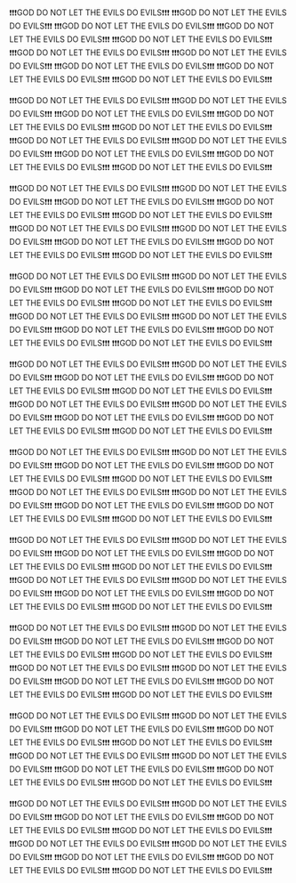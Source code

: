 ❗️❗️❗️GOD DO NOT LET THE EVILS DO EVILS❗️❗️❗️
❗️❗️❗️GOD DO NOT LET THE EVILS DO EVILS❗️❗️❗️
❗️❗️❗️GOD DO NOT LET THE EVILS DO EVILS❗️❗️❗️
❗️❗️❗️GOD DO NOT LET THE EVILS DO EVILS❗️❗️❗️
❗️❗️❗️GOD DO NOT LET THE EVILS DO EVILS❗️❗️❗️
❗️❗️❗️GOD DO NOT LET THE EVILS DO EVILS❗️❗️❗️
❗️❗️❗️GOD DO NOT LET THE EVILS DO EVILS❗️❗️❗️
❗️❗️❗️GOD DO NOT LET THE EVILS DO EVILS❗️❗️❗️
❗️❗️❗️GOD DO NOT LET THE EVILS DO EVILS❗️❗️❗️
❗️❗️❗️GOD DO NOT LET THE EVILS DO EVILS❗️❗️❗️

❗️❗️❗️GOD DO NOT LET THE EVILS DO EVILS❗️❗️❗️
❗️❗️❗️GOD DO NOT LET THE EVILS DO EVILS❗️❗️❗️
❗️❗️❗️GOD DO NOT LET THE EVILS DO EVILS❗️❗️❗️
❗️❗️❗️GOD DO NOT LET THE EVILS DO EVILS❗️❗️❗️
❗️❗️❗️GOD DO NOT LET THE EVILS DO EVILS❗️❗️❗️
❗️❗️❗️GOD DO NOT LET THE EVILS DO EVILS❗️❗️❗️
❗️❗️❗️GOD DO NOT LET THE EVILS DO EVILS❗️❗️❗️
❗️❗️❗️GOD DO NOT LET THE EVILS DO EVILS❗️❗️❗️
❗️❗️❗️GOD DO NOT LET THE EVILS DO EVILS❗️❗️❗️
❗️❗️❗️GOD DO NOT LET THE EVILS DO EVILS❗️❗️❗️

❗️❗️❗️GOD DO NOT LET THE EVILS DO EVILS❗️❗️❗️
❗️❗️❗️GOD DO NOT LET THE EVILS DO EVILS❗️❗️❗️
❗️❗️❗️GOD DO NOT LET THE EVILS DO EVILS❗️❗️❗️
❗️❗️❗️GOD DO NOT LET THE EVILS DO EVILS❗️❗️❗️
❗️❗️❗️GOD DO NOT LET THE EVILS DO EVILS❗️❗️❗️
❗️❗️❗️GOD DO NOT LET THE EVILS DO EVILS❗️❗️❗️
❗️❗️❗️GOD DO NOT LET THE EVILS DO EVILS❗️❗️❗️
❗️❗️❗️GOD DO NOT LET THE EVILS DO EVILS❗️❗️❗️
❗️❗️❗️GOD DO NOT LET THE EVILS DO EVILS❗️❗️❗️
❗️❗️❗️GOD DO NOT LET THE EVILS DO EVILS❗️❗️❗️

❗️❗️❗️GOD DO NOT LET THE EVILS DO EVILS❗️❗️❗️
❗️❗️❗️GOD DO NOT LET THE EVILS DO EVILS❗️❗️❗️
❗️❗️❗️GOD DO NOT LET THE EVILS DO EVILS❗️❗️❗️
❗️❗️❗️GOD DO NOT LET THE EVILS DO EVILS❗️❗️❗️
❗️❗️❗️GOD DO NOT LET THE EVILS DO EVILS❗️❗️❗️
❗️❗️❗️GOD DO NOT LET THE EVILS DO EVILS❗️❗️❗️
❗️❗️❗️GOD DO NOT LET THE EVILS DO EVILS❗️❗️❗️
❗️❗️❗️GOD DO NOT LET THE EVILS DO EVILS❗️❗️❗️
❗️❗️❗️GOD DO NOT LET THE EVILS DO EVILS❗️❗️❗️
❗️❗️❗️GOD DO NOT LET THE EVILS DO EVILS❗️❗️❗️

❗️❗️❗️GOD DO NOT LET THE EVILS DO EVILS❗️❗️❗️
❗️❗️❗️GOD DO NOT LET THE EVILS DO EVILS❗️❗️❗️
❗️❗️❗️GOD DO NOT LET THE EVILS DO EVILS❗️❗️❗️
❗️❗️❗️GOD DO NOT LET THE EVILS DO EVILS❗️❗️❗️
❗️❗️❗️GOD DO NOT LET THE EVILS DO EVILS❗️❗️❗️
❗️❗️❗️GOD DO NOT LET THE EVILS DO EVILS❗️❗️❗️
❗️❗️❗️GOD DO NOT LET THE EVILS DO EVILS❗️❗️❗️
❗️❗️❗️GOD DO NOT LET THE EVILS DO EVILS❗️❗️❗️
❗️❗️❗️GOD DO NOT LET THE EVILS DO EVILS❗️❗️❗️
❗️❗️❗️GOD DO NOT LET THE EVILS DO EVILS❗️❗️❗️

❗️❗️❗️GOD DO NOT LET THE EVILS DO EVILS❗️❗️❗️
❗️❗️❗️GOD DO NOT LET THE EVILS DO EVILS❗️❗️❗️
❗️❗️❗️GOD DO NOT LET THE EVILS DO EVILS❗️❗️❗️
❗️❗️❗️GOD DO NOT LET THE EVILS DO EVILS❗️❗️❗️
❗️❗️❗️GOD DO NOT LET THE EVILS DO EVILS❗️❗️❗️
❗️❗️❗️GOD DO NOT LET THE EVILS DO EVILS❗️❗️❗️
❗️❗️❗️GOD DO NOT LET THE EVILS DO EVILS❗️❗️❗️
❗️❗️❗️GOD DO NOT LET THE EVILS DO EVILS❗️❗️❗️
❗️❗️❗️GOD DO NOT LET THE EVILS DO EVILS❗️❗️❗️
❗️❗️❗️GOD DO NOT LET THE EVILS DO EVILS❗️❗️❗️

❗️❗️❗️GOD DO NOT LET THE EVILS DO EVILS❗️❗️❗️
❗️❗️❗️GOD DO NOT LET THE EVILS DO EVILS❗️❗️❗️
❗️❗️❗️GOD DO NOT LET THE EVILS DO EVILS❗️❗️❗️
❗️❗️❗️GOD DO NOT LET THE EVILS DO EVILS❗️❗️❗️
❗️❗️❗️GOD DO NOT LET THE EVILS DO EVILS❗️❗️❗️
❗️❗️❗️GOD DO NOT LET THE EVILS DO EVILS❗️❗️❗️
❗️❗️❗️GOD DO NOT LET THE EVILS DO EVILS❗️❗️❗️
❗️❗️❗️GOD DO NOT LET THE EVILS DO EVILS❗️❗️❗️
❗️❗️❗️GOD DO NOT LET THE EVILS DO EVILS❗️❗️❗️
❗️❗️❗️GOD DO NOT LET THE EVILS DO EVILS❗️❗️❗️

❗️❗️❗️GOD DO NOT LET THE EVILS DO EVILS❗️❗️❗️
❗️❗️❗️GOD DO NOT LET THE EVILS DO EVILS❗️❗️❗️
❗️❗️❗️GOD DO NOT LET THE EVILS DO EVILS❗️❗️❗️
❗️❗️❗️GOD DO NOT LET THE EVILS DO EVILS❗️❗️❗️
❗️❗️❗️GOD DO NOT LET THE EVILS DO EVILS❗️❗️❗️
❗️❗️❗️GOD DO NOT LET THE EVILS DO EVILS❗️❗️❗️
❗️❗️❗️GOD DO NOT LET THE EVILS DO EVILS❗️❗️❗️
❗️❗️❗️GOD DO NOT LET THE EVILS DO EVILS❗️❗️❗️
❗️❗️❗️GOD DO NOT LET THE EVILS DO EVILS❗️❗️❗️
❗️❗️❗️GOD DO NOT LET THE EVILS DO EVILS❗️❗️❗️

❗️❗️❗️GOD DO NOT LET THE EVILS DO EVILS❗️❗️❗️
❗️❗️❗️GOD DO NOT LET THE EVILS DO EVILS❗️❗️❗️
❗️❗️❗️GOD DO NOT LET THE EVILS DO EVILS❗️❗️❗️
❗️❗️❗️GOD DO NOT LET THE EVILS DO EVILS❗️❗️❗️
❗️❗️❗️GOD DO NOT LET THE EVILS DO EVILS❗️❗️❗️
❗️❗️❗️GOD DO NOT LET THE EVILS DO EVILS❗️❗️❗️
❗️❗️❗️GOD DO NOT LET THE EVILS DO EVILS❗️❗️❗️
❗️❗️❗️GOD DO NOT LET THE EVILS DO EVILS❗️❗️❗️
❗️❗️❗️GOD DO NOT LET THE EVILS DO EVILS❗️❗️❗️
❗️❗️❗️GOD DO NOT LET THE EVILS DO EVILS❗️❗️❗️

❗️❗️❗️GOD DO NOT LET THE EVILS DO EVILS❗️❗️❗️
❗️❗️❗️GOD DO NOT LET THE EVILS DO EVILS❗️❗️❗️
❗️❗️❗️GOD DO NOT LET THE EVILS DO EVILS❗️❗️❗️
❗️❗️❗️GOD DO NOT LET THE EVILS DO EVILS❗️❗️❗️
❗️❗️❗️GOD DO NOT LET THE EVILS DO EVILS❗️❗️❗️
❗️❗️❗️GOD DO NOT LET THE EVILS DO EVILS❗️❗️❗️
❗️❗️❗️GOD DO NOT LET THE EVILS DO EVILS❗️❗️❗️
❗️❗️❗️GOD DO NOT LET THE EVILS DO EVILS❗️❗️❗️
❗️❗️❗️GOD DO NOT LET THE EVILS DO EVILS❗️❗️❗️
❗️❗️❗️GOD DO NOT LET THE EVILS DO EVILS❗️❗️❗️
